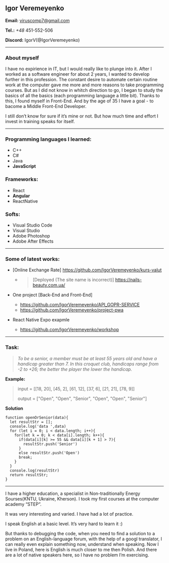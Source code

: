 ## Igor Veremeyenko
**Email:** viruscomp7@gmail.com

**Tel.:** _+48_ 451-552-506

**Discord:** IgorV(@IgorVeremeyenko)

---

### About myself

I have no expirience in IT, but I would really like to plunge into it. After I worked as a software engineer for about 2 years, I wanted to develop further in this
profession. The constant desire to automate certain routine work at the computer gave me more and more reasons to take programming courses. But as I did not know in 
whitch direction to go, I began to study the basics of all the basics (each programming language a little bit). Thanks to this, I found myself in Front-End. And 
by the age of 35 I have a goal - to bacome a Middle Front-End Developer.

I still don’t know for sure if it’s mine or not. But how much time and effort I invest in training speaks for itself.

---

### Programming languages I learned:

- C++
- C#
- Java
- **JavaScript**
### Frameworks:

- React
- **Angular**
- ReactNative

### Softs:

- Visual Studio Code
- Visual Studio
- Adobe Photoshop
- Adobe After Effects

---

### Some of latest works:

- [Online Exchange Rate] <https://github.com/IgorVeremeyenko/kurs-valut>
  - >[Deployed (The site name is incorrect)] <https://nails-beauty.com.ua/>

- One project [Back-End and Front-End]
  - <https://github.com/IgorVeremeyenko/API_GOPR-SERVICE>
  - <https://github.com/IgorVeremeyenko/project-pwa>
- React Native Expo exapmle
  - <https://github.com/IgorVeremeyenko/workshop>

---

### Task:
>_To be a senior, a member must be at least 55 years old and have a handicap greater than 7. In this croquet club, handicaps range from -2 to +26; the better the player
>the lower the handicap._

**Example:**
>input =  [[18, 20], [45, 2], [61, 12], [37, 6], [21, 21], [78, 9]]
>
>output = ["Open", "Open", "Senior", "Open", "Open", "Senior"]

**Solution**
```
function openOrSenior(data){
  let resultStr = [];
  console.log('data ',data)
  for (let i = 0; i < data.length; i++){
    for(let k = 0; k < data[i].length; k++){
      if(data[i][k] >= 55 && data[i][k + 1] > 7){
        resultStr.push('Senior')
      }
      else resultStr.push('Open')
      break;
    }
  }
  console.log(resultStr)
  return resultStr;
}
```
---

I have a higher education, a specialist in Non-traditionally Energy Sourses(KNTU, Ukraine, Kherson). I took my first courses at the computer academy “STEP”.

It was very interesting and varied. I have had a lot of practice.

I speak English at a basic level. It’s very hard to learn it :)

But thanks to debugging the code, when you need to find a solution to a problem on an English-language forum, with the help of a googl translator, I can really even explain something now, understand when speaking. Now I live in Poland, here is English is much closer to me then Polish. And there are a lot of native speakers here, so I have no problem I’m exercising.
